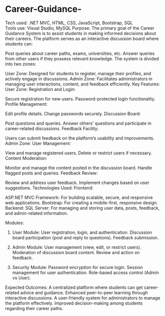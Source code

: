 # Career-Guidance-
Tech used: .NET MVC, HTML, CSS, JavaScript, Bootstrap, SQL <br/>
Tools use: Visual Studio, MySQL
Purpose:
The primary goal of the Career Guidance System is to assist students in making informed decisions about their careers. The platform serves as an interactive discussion board where students can:

Post queries about career paths, exams, universities, etc.
Answer queries from other users if they possess relevant knowledge.
The system is divided into two zones:

User Zone: Designed for students to register, manage their profiles, and actively engage in discussions.
Admin Zone: Facilitates administrators in managing user interactions, content, and feedback efficiently.
Key Features:
User Zone:
Registration and Login:

Secure registration for new users.
Password-protected login functionality.
Profile Management:

Edit profile details.
Change passwords securely.
Discussion Board:

Post questions and queries.
Answer others' questions and participate in career-related discussions.
Feedback Facility:

Users can submit feedback on the platform’s usability and improvements.
Admin Zone:
User Management:

View and manage registered users.
Delete or restrict users if necessary.
Content Moderation:

Monitor and manage the content posted in the discussion board.
Handle flagged posts and queries.
Feedback Review:

Review and address user feedback.
Implement changes based on user suggestions.
Technologies Used:
Frontend:

ASP.NET MVC Framework: For building scalable, secure, and responsive web applications.
Bootstrap: For creating a mobile-first, responsive design.
Backend:
SQL Server: For managing and storing user data, posts, feedback, and admin-related information.

Modules:
1. User Module:
User registration, login, and authentication.
Discussion board participation (post and reply to questions).
Feedback submission.

3. Admin Module:
User management (view, edit, or restrict users).
Moderation of discussion board content.
Review and action on feedback.
4. Security Module:
Password encryption for secure login.
Session management for user authentication.
Role-based access control (Admin vs User).

Expected Outcomes:
A centralized platform where students can get career-related advice and guidance.
Enhanced peer-to-peer learning through interactive discussions.
A user-friendly system for administrators to manage the platform effectively.
Improved decision-making among students regarding their career paths.

